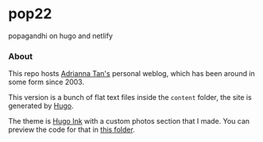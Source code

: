 # pop22
popagandhi on hugo and netlify

### About

This repo hosts [Adrianna Tan's](https://popagandhi.com) personal weblog, which has been around in some form since 2003.

This version is a bunch of flat text files inside the `content` folder, the site is generated by [Hugo](https://gohugo.io).

The theme is [Hugo Ink](https://github.com/knadh/hugo-ink) with a custom photos section that I made. You can preview the code for that in [this folder](https://github.com/skinnylatte/pop22/tree/main/themes/hugo-ink/layouts/photos).
